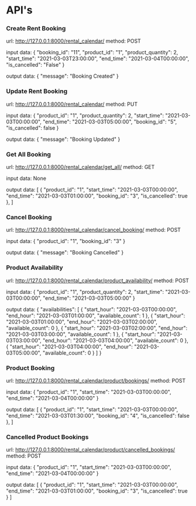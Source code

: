 # API's

### Create Rent Booking
url: http://127.0.0.1:8000/rental_calendar/
method: POST

input data:
{
    "booking_id": "11",
    "product_id": "1",
    "product_quantity": 2,
    "start_time": "2021-03-03T23:00:00",
    "end_time": "2021-03-04T00:00:00",
    "is_cancelled": "False"
}

output data:
{
    "message": "Booking Created"
}


### Update Rent Booking
url: http://127.0.0.1:8000/rental_calendar/
method: PUT

input data:
{
    "product_id": "1",
    "product_quantity": 2,
    "start_time": "2021-03-03T00:00:00",
    "end_time": "2021-03-03T05:00:00",
    "booking_id": "5",
    "is_cancelled": false
}

output data:
{
    "message": "Booking Updated"
}


### Get All Booking
url: http://127.0.0.1:8000/rental_calendar/get_all/
method: GET

input data: None

output data:
[
    {
        "product_id": "1",
        "start_time": "2021-03-03T00:00:00",
        "end_time": "2021-03-03T01:00:00",
        "booking_id": "3",
        "is_cancelled": true
    },
]


### Cancel Booking
url: http://127.0.0.1:8000/rental_calendar/cancel_booking/
method: POST

input data: 
{
    "product_id": "1",
    "booking_id": "3"
}

output data:
{
    "message": "Booking Cancelled"
}


### Product Availability
url: http://127.0.0.1:8000/rental_calendar/product_availability/
method: POST

input data:
{
    "product_id": "1",
    "product_quantity": 2,
    "start_time": "2021-03-03T00:00:00",
    "end_time": "2021-03-03T05:00:00"
}

output data:
{
    "availabilities": [
        {
            "start_hour": "2021-03-03T00:00:00",
            "end_hour": "2021-03-03T01:00:00",
            "available_count": 1
        },
        {
            "start_hour": "2021-03-03T01:00:00",
            "end_hour": "2021-03-03T02:00:00",
            "available_count": 0
        },
        {
            "start_hour": "2021-03-03T02:00:00",
            "end_hour": "2021-03-03T03:00:00",
            "available_count": 1
        },
        {
            "start_hour": "2021-03-03T03:00:00",
            "end_hour": "2021-03-03T04:00:00",
            "available_count": 0
        },
        {
            "start_hour": "2021-03-03T04:00:00",
            "end_hour": "2021-03-03T05:00:00",
            "available_count": 0
        }
    ]
}


### Product Booking
url: http://127.0.0.1:8000/rental_calendar/product/bookings/
method: POST

input data:
{
    "product_id": "1",
    "start_time": "2021-03-03T00:00:00",
    "end_time": "2021-03-04T00:00:00"
}

output data:
[
    {
        "product_id": "1",
        "start_time": "2021-03-03T00:00:00",
        "end_time": "2021-03-03T01:30:00",
        "booking_id": "4",
        "is_cancelled": false
    },
]


### Cancelled Product Bookings
url: http://127.0.0.1:8000/rental_calendar/product/cancelled_bookings/
method: POST

input data:
{
    "product_id": "1",
    "start_time": "2021-03-03T00:00:00",
    "end_time": "2021-03-04T00:00:00"
}

output data:
[
    {
        "product_id": "1",
        "start_time": "2021-03-03T00:00:00",
        "end_time": "2021-03-03T01:00:00",
        "booking_id": "3",
        "is_cancelled": true
    }
]
